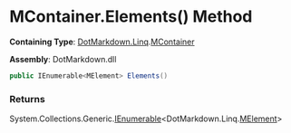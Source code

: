 # MContainer\.Elements\(\) Method

**Containing Type**: [DotMarkdown.Linq](../../README.md)\.[MContainer](../README.md)

**Assembly**: DotMarkdown\.dll

```csharp
public IEnumerable<MElement> Elements()
```

### Returns

System\.Collections\.Generic\.[IEnumerable](https://docs.microsoft.com/en-us/dotnet/api/system.collections.generic.ienumerable-1)\<DotMarkdown\.Linq\.[MElement](../../MElement/README.md)>


